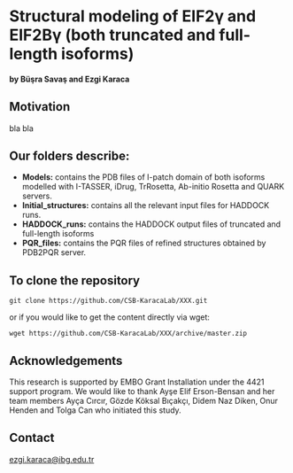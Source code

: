 # Structural modeling of EIF2γ and EIF2Bγ (both truncated and full-length isoforms)
 
#### by Büşra Savaş and Ezgi Karaca

## Motivation

bla bla


## Our folders describe:

- **Models:** contains the PDB files of I-patch domain of both isoforms modelled with I-TASSER, iDrug, TrRosetta, Ab-initio Rosetta and QUARK servers. 
- **Initial_structures:** contains all the relevant input files for HADDOCK runs.
- **HADDOCK_runs:** contains the HADDOCK output files of truncated and full-length isoforms
- **PQR_files:** contains the PQR files of refined structures obtained by PDB2PQR server.


  
## To clone the repository

```
git clone https://github.com/CSB-KaracaLab/XXX.git
```
or if you would like to get the content directly via wget:
```
wget https://github.com/CSB-KaracaLab/XXX/archive/master.zip
```

## Acknowledgements
This research is supported by EMBO Grant Installation under the 4421 support program. We would like to thank Ayşe Elif Erson-Bensan and her team members Ayça Cırcır, Gözde Köksal Bıçakçı, Didem Naz Diken, Onur Henden and Tolga Can who initiated this study. 

## Contact 
ezgi.karaca@ibg.edu.tr
